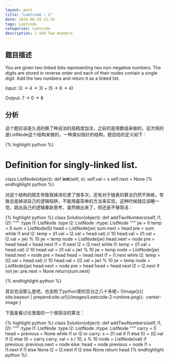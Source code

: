 ```yaml
---
layout: post
title: "Leetcode : 2"
date: 2016-08-28 11:35
tags: Leetcode
categories: Leetcode
description: 2 Add Two Numbers
---
```


## 题目描述

You are given two linked lists representing two non-negative numbers. The digits are stored in reverse order and each of their nodes contain a single digit. Add the two numbers and return it as a linked list.

Input: (2 -> 4 -> 3) + (5 -> 6 -> 4)

Output: 7 -> 0 -> 8

## 分析

这个题应该是久违的换了种说法的高精度加法，之前的是用数组来做的，这次用的是ListNode这个结构来做的，一种类似指针的结构，题目给的定义如下：

{% highlight python %}
# Definition for singly-linked list.
class ListNode(object):
    def __init__(self, x):
        self.val = x
        self.next = None
{% endhighlight python %}

对这个结构的陌生导致我掉进坑里了很多次，还有对于链表的算法仍然不熟练，导致总是掉进自己的逻辑陷阱，不能用最简单的方法来实现，这种时候就应该睡一觉，跳出自己的逻辑重新思考，虽然做出来了，但还是不够简洁：

{% highlight python %}
class Solution(object):
    def addTwoNumbers(self, l1, l2):
        """
        :type l1: ListNode
        :type l2: ListNode
        :rtype: ListNode
        """
        jw = 0
        temp = 0
        sum = ListNode(0)
        head = ListNode(jw)
        sum.next = head
        pre = sum
        while l1 and l2:
            temp = (l1.val + l2.val + head.val) // 10
            head.val = (l1.val + l2.val + jw) % 10
            jw = temp
            node = ListNode(jw)
            head.next = node
            pre = head
            head = head.next
            l1 = l1.next
            l2 = l2.next
        while l1:
            temp = (l1.val + head.val) // 10
            head.val = (l1.val + jw) % 10
            jw = temp
            node = ListNode(jw)
            head.next = node
            pre = head
            head = head.next
            l1 = l1.next
        while l2:
            temp = (l2.val + head.val) // 10
            head.val = (l2.val + jw) % 10
            jw = temp
            node = ListNode(jw)
            head.next = node
            pre = head
            head = head.next
            l2 = l2.next
        if not jw:
            pre.next = None
        return(sum.next)

{% endhighlight python %}

其实也没那么差吧，也击败了python里的百分之八十多呢~
![image]({{ site.baseurl | prepend:site.url}}/images/Leetcode-2-runtime.png){: .center-image }

下面是看讨论里面的一个很简洁的算法：

{% highlight python %}
class Solution(object):
    def addTwoNumbers(self, l1, l2):
        """
        :type l1: ListNode
        :type l2: ListNode
        :rtype: ListNode
        """
        carry = 0
        head = previous = None
        while l1 or l2 or carry:
            s = (l1.val if l1 else 0) + (l2.val if l2 else 0) + carry
            carry, val = s / 10, s % 10
            node = ListNode(val)
            if previous:
                previous.next = node
            else: 
                head = node
            previous = node
            l1 = l1.next if l1 else None
            l2 = l2.next if l2 else None
        return head
{% endhighlight python %}
